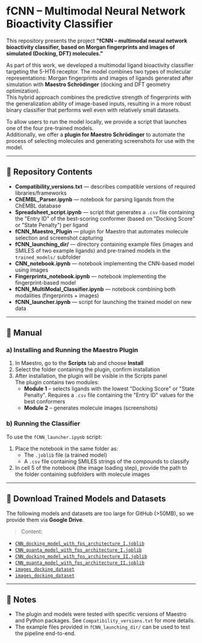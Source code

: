 # fCNN – Multimodal Neural Network Bioactivity Classifier

This repository presents the project **"fCNN – multimodal neural network bioactivity classifier, based on Morgan fingerprints and images of simulated (Docking, DFT) molecules."**

As part of this work, we developed a multimodal ligand bioactivity classifier targeting the 5-HT6 receptor. The model combines two types of molecular representations: Morgan fingerprints and images of ligands generated after simulation with **Maestro Schrödinger** (docking and DFT geometry optimization).  
This hybrid approach combines the predictive strength of fingerprints with the generalization ability of image-based inputs, resulting in a more robust binary classifier that performs well even with relatively small datasets.

To allow users to run the model locally, we provide a script that launches one of the four pre-trained models.  
Additionally, we offer a **plugin for Maestro Schrödinger** to automate the process of selecting molecules and generating screenshots for use with the model.

---

## 📁 Repository Contents

- **Compatibility_versions.txt** — describes compatible versions of required libraries/frameworks  
- **ChEMBL_Parser.ipynb** — notebook for parsing ligands from the ChEMBL database  
- **Spreadsheet_script.ipynb** — script that generates a `.csv` file containing the "Entry ID" of the best-scoring conformer (based on "Docking Score" or "State Penalty") per ligand  
- **fCNN_Maestro_Plugin** — plugin for Maestro that automates molecule selection and screenshot capturing  
- **fCNN_launching_dir/** — directory containing example files (images and SMILES of two example ligands) and pre-trained models in the `trained_models/` subfolder  
- **CNN_notebook.ipynb** — notebook implementing the CNN-based model using images  
- **Fingerprints_notebook.ipynb** — notebook implementing the fingerprint-based model  
- **fCNN_MultiModal_Classifier.ipynb** — notebook combining both modalities (fingerprints + images)  
- **fCNN_launcher.ipynb** — script for launching the trained model on new data

---

## 🧪 Manual

### a) Installing and Running the Maestro Plugin

1. In Maestro, go to the **Scripts** tab and choose **Install**
2. Select the folder containing the plugin, confirm installation
3. After installation, the plugin will be visible in the Scripts panel  
   The plugin contains two modules:
   - **Module 1** – selects ligands with the lowest "Docking Score" or "State Penalty". Requires a `.csv` file containing the "Entry ID" values for the best conformers
   - **Module 2** – generates molecule images (screenshots)

### b) Running the Classifier

To use the `fCNN_launcher.ipynb` script:

1. Place the notebook in the same folder as:
   - The `.joblib` file (a trained model)
   - A `.csv` file containing SMILES strings of the compounds to classify
2. In cell 5 of the notebook (the image loading step), provide the path to the folder containing subfolders with molecule images

---

## 🔗 Download Trained Models and Datasets

The following models and datasets are too large for GitHub (>50MB), so we provide them via **Google Drive**.  
> Content:
- [`CNN_docking_model_with_fps_architecture_I.joblib`](https://drive.google.com/uc?export=download&id=1yRvpoXy-rWkkOanDVh_lElgbVpl-9Yop)
- [`CNN_quanta_model_with_fps_architecture_I.joblib`](https://drive.google.com/uc?export=download&id=1laCxwhyFIoL4OQc5woNWkvESPL7hWRGR)
- [`CNN_docking_model_with_fps_architecture_II.joblib`](https://drive.google.com/uc?export=download&id=1f4SlOxRQHCDQiCXcJ-nJqoauLLmxows8)
- [`CNN_quanta_model_with_fps_architecture_II.joblib`](https://drive.google.com/uc?export=download&id=1kJoNoc_p4cGq4OsWfmK6xjgQSr5B5eK1)
- [`images_docking_dataset`](https://drive.google.com/drive/folders/1WUnSwanPpYyr6kFXQ8_V7coV-05ElDXI?usp=sharing)
- [`images_docking_dataset`](https://drive.google.com/drive/folders/1UUdqdmCkI5IUQm47YODi9390a9fiM45P?usp=sharing)    
---

## 📌 Notes

- The plugin and models were tested with specific versions of Maestro and Python packages. See `Compatibility_versions.txt` for more details.
- The example files provided in `fCNN_launching_dir/` can be used to test the pipeline end-to-end.

